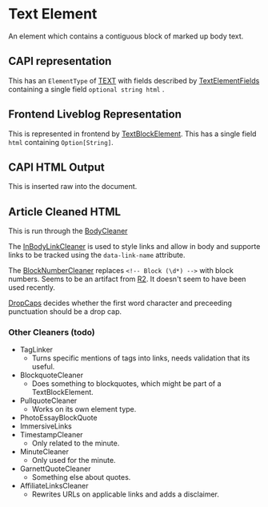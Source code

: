 # Text Element

An element which contains a contiguous block of marked up body text.

## CAPI representation

This has an `ElementType` of [TEXT](https://github.com/guardian/content-api-models/blob/master/models/src/main/thrift/content/v1.thrift#L45) with fields described by [TextElementFields](https://github.com/guardian/content-api-models/blob/master/models/src/main/thrift/content/v1.thrift#L377) containing a single field `optional string html` .

## Frontend Liveblog Representation

This is represented in frontend by [TextBlockElement](https://github.com/guardian/frontend/blob/9a2e342437858c621b39eda3ea459e893770af93/common/app/model/liveblog/BlockElement.scala#L9). This has a single field `html` containing `Option[String]`.

## CAPI HTML Output

This is inserted raw into the document.

## Article Cleaned HTML

This is run through the [BodyCleaner](https://github.com/guardian/frontend/blob/ffe63354bb03cc2628ad15d65c4294e9c97e52d1/article/app/views/package.scala#L39)

The [InBodyLinkCleaner](https://github.com/guardian/frontend/blob/bb83dabb21aea326c67168d0e0d3f6d4ccef6af5/common/app/views/support/HtmlCleaner.scala#L225) is used to style links and allow in body and supporte links to be tracked using the `data-link-name` attribute.

The [BlockNumberCleaner](https://github.com/guardian/frontend/blob/bb83dabb21aea326c67168d0e0d3f6d4ccef6af5/common/app/views/support/HtmlCleaner.scala#L30) replaces `<!-- Block (\d*) -->` with block numbers. Seems to be an artifact from [R2](https://github.com/search?p=2&q=org%3Aguardian+%22%3C%21--+Block+%28%5Cd%2A%29+--%3E%22&type=Code). It doesn't seem to have been used recently.

[DropCaps](https://github.com/guardian/frontend/blob/bb83dabb21aea326c67168d0e0d3f6d4ccef6af5/common/app/views/support/HtmlCleaner.scala#L539) decides whether the first word character and preceeding punctuation should be a drop cap.

### Other Cleaners (todo)

-   TagLinker
    -   Turns specific mentions of tags into links, needs validation that its useful.
-   BlockquoteCleaner
    -   Does something to blockquotes, which might be part of a TextBlockElement.
-   PullquoteCleaner
    -   Works on its own element type.
-   PhotoEssayBlockQuote
-   ImmersiveLinks
-   TimestampCleaner
    -   Only related to the minute.
-   MinuteCleaner
    -   Only used for the minute.
-   GarnettQuoteCleaner
    -   Something else about quotes.
-   AffiliateLinksCleaner
    -   Rewrites URLs on applicable links and adds a disclaimer.
